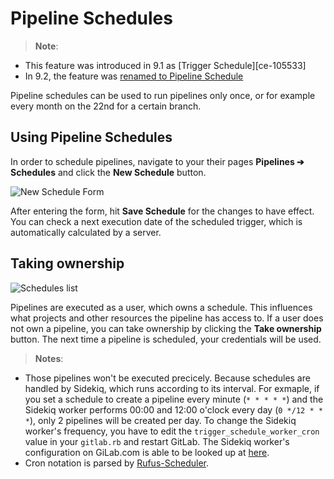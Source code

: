 # Pipeline Schedules

> **Note**:
- This feature was introduced in 9.1 as [Trigger Schedule][ce-105533]
- In 9.2, the feature was [renamed to Pipeline Schedule][ce-10853]

Pipeline schedules can be used to run pipelines only once, or for example every
month on the 22nd for a certain branch.

## Using Pipeline Schedules

In order to schedule pipelines, navigate to your their pages **Pipelines ➔ Schedules**
and click the **New Schedule** button.

![New Schedule Form](img/to_add_a_screenshot.png)

After entering the form, hit **Save Schedule** for the changes to have effect.
You can check a next execution date of the scheduled trigger, which is automatically calculated by a server.

## Taking ownership

![Schedules list](img/yet_another_to_be_added_screenshot.png)

Pipelines are executed as a user, which owns a schedule. This influences what
projects and other resources the pipeline has access to. If a user does not own
a pipeline, you can take ownership by clicking the **Take ownership** button.
The next time a pipeline is scheduled, your credentials will be used.

> **Notes**:
- Those pipelines won't be executed precicely. Because schedules are handled by
Sidekiq, which runs according to its interval. For exmaple, if you set a schedule to
create a pipeline every minute (`* * * * *`) and the Sidekiq worker performs 00:00
and 12:00 o'clock every day (`0 */12 * * *`), only 2 pipelines will be created per day.
To change the Sidekiq worker's frequency, you have to edit the `trigger_schedule_worker_cron`
value in your `gitlab.rb` and restart GitLab. The Sidekiq worker's configuration
on GiLab.com is able to be looked up at [here](https://gitlab.com/gitlab-org/gitlab-ce/blob/master/config/gitlab.yml.example#L185).
- Cron notation is parsed by [Rufus-Scheduler](https://github.com/jmettraux/rufus-scheduler).

[ce-10533]: https://gitlab.com/gitlab-org/gitlab-ce/merge_requests/10533
[ce-10853]: https://gitlab.com/gitlab-org/gitlab-ce/merge_requests/10853
